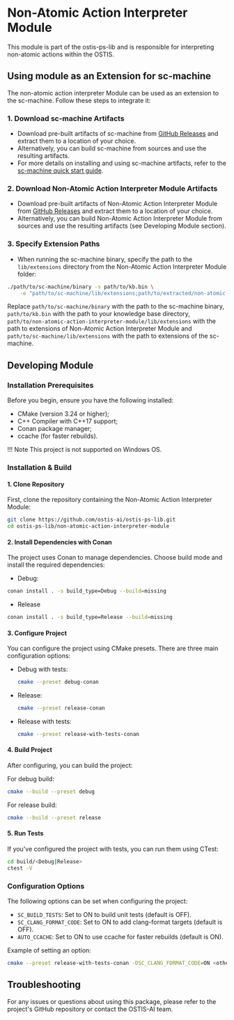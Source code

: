 # Non-Atomic Action Interpreter Module

This module is part of the ostis-ps-lib and is responsible for interpreting non-atomic actions within the OSTIS.

## Using module as an Extension for sc-machine

The non-atomic action interpreter Module can be used as an extension to the sc-machine. Follow these steps to integrate it:

### 1. Download sc-machine Artifacts

   - Download pre-built artifacts of sc-machine from [GitHub Releases](https://github.com/ostis-ai/sc-machine/releases) and extract them to a location of your choice.
   - Alternatively, you can build sc-machine from sources and use the resulting artifacts.
   - For more details on installing and using sc-machine artifacts, refer to the [sc-machine quick start guide](https://ostis-ai.github.io/sc-machine/quick_start/).
  
### 2. Download Non-Atomic Action Interpreter Module Artifacts

   - Download pre-built artifacts of Non-Atomic Action Interpreter Module from [GitHub Releases](https://github.com/ostis-ai/ostis-ps-lib/releases) and extract them to a location of your choice.
   - Alternatively, you can build Non-Atomic Action Interpreter Module from sources and use the resulting artifacts (see Developing Module section).

### 3. Specify Extension Paths

   - When running the sc-machine binary, specify the path to the `lib/extensions` directory from the Non-Atomic Action Interpreter Module folder:

   ```sh
   ./path/to/sc-machine/binary -s path/to/kb.bin \
       -e "path/to/sc-machine/lib/extensions;path/to/extracted/non-atomic-action-interpreter-module/lib/extensions"
   ```

   Replace `path/to/sc-machine/binary` with the path to the sc-machine binary, `path/to/kb.bin` with the path to your knowledge base directory, `path/to/non-atomic-action-interpreter-module/lib/extensions` with the path to extensions of Non-Atomic Action Interpreter Module and `path/to/sc-machine/lib/extensions` with the path to extensions of the sc-machine.

## Developing Module

### Installation Prerequisites

Before you begin, ensure you have the following installed:

- CMake (version 3.24 or higher);
- C++ Compiler with C++17 support;
- Conan package manager;
- ccache (for faster rebuilds).

!!! Note
    This project is not supported on Windows OS.

### Installation & Build

#### 1. Clone Repository

First, clone the repository containing the Non-Atomic Action Interpreter Module:

```bash
git clone https://github.com/ostis-ai/ostis-ps-lib.git
cd ostis-ps-lib/non-atomic-action-interpreter-module
```

#### 2. Install Dependencies with Conan

The project uses Conan to manage dependencies. Choose build mode and install the required dependencies:

- Debug:

```bash
conan install . -s build_type=Debug --build=missing
```

- Release

```bash
conan install . -s build_type=Release --build=missing
```

#### 3. Configure Project

You can configure the project using CMake presets. There are three main configuration options:

- Debug with tests:
  
  ```sh
  cmake --preset debug-conan
  ```

- Release:
  
  ```sh
  cmake --preset release-conan
  ```

- Release with tests:
  
  ```sh
  cmake --preset release-with-tests-conan
  ```

#### 4. Build Project

After configuring, you can build the project:

For debug build:

```sh
cmake --build --preset debug
```

For release build:

```sh
cmake --build --preset release
```

#### 5. Run Tests

If you've configured the project with tests, you can run them using CTest:

```sh
cd build/<Debug|Release>
ctest -V
```

### Configuration Options

The following options can be set when configuring the project:

- `SC_BUILD_TESTS`: Set to ON to build unit tests (default is OFF).
- `SC_CLANG_FORMAT_CODE`: Set to ON to add clang-format targets (default is OFF).
- `AUTO_CCACHE`: Set to ON to use ccache for faster rebuilds (default is ON).

Example of setting an option:

```sh
cmake --preset release-with-tests-conan -DSC_CLANG_FORMAT_CODE=ON <other_options>
```

## Troubleshooting

For any issues or questions about using this package, please refer to the project's GitHub repository or contact the OSTIS-AI team.
